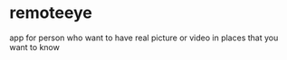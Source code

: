 remoteeye
=========

app for person who want to have real picture or video in places that you want to know
